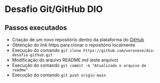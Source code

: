 # Desafio Git/GitHub DIO

## Passos executados
- Criação de um novo repositório dentro da plataforma do [GitHub](https://github/com)
- Obtenção do link https para clonar o repositório localmente
- Execução do comando `git clone https://github.com/veroneze/dio-desafio-github.git`
- Modificação do arquivo README.md (este arquivo)
- Execução do comando `git commit -m "Atualizado o arquivo de readme"`
- Execução do comando `git push origin main`